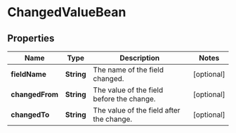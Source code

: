 # ChangedValueBean

## Properties
Name | Type | Description | Notes
------------ | ------------- | ------------- | -------------
**fieldName** | **String** | The name of the field changed. |  [optional]
**changedFrom** | **String** | The value of the field before the change. |  [optional]
**changedTo** | **String** | The value of the field after the change. |  [optional]
